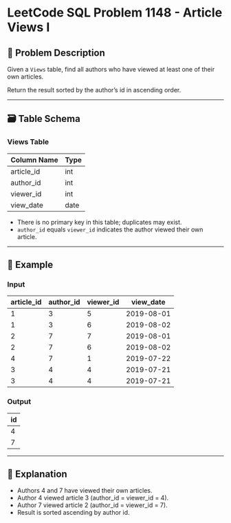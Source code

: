 # LeetCode SQL Problem 1148 - Article Views I

## 📘 Problem Description

Given a `Views` table, find all authors who have viewed at least one of their own articles.

Return the result sorted by the author’s id in ascending order.

---

## 🗃️ Table Schema

### Views Table

| Column Name | Type |
|-------------|------|
| article_id  | int  |
| author_id   | int  |
| viewer_id   | int  |
| view_date   | date |

- There is no primary key in this table; duplicates may exist.
- `author_id` equals `viewer_id` indicates the author viewed their own article.

---

## 🧪 Example

### Input

| article_id | author_id | viewer_id | view_date  |
|------------|-----------|-----------|------------|
| 1          | 3         | 5         | 2019-08-01 |
| 1          | 3         | 6         | 2019-08-02 |
| 2          | 7         | 7         | 2019-08-01 |
| 2          | 7         | 6         | 2019-08-02 |
| 4          | 7         | 1         | 2019-07-22 |
| 3          | 4         | 4         | 2019-07-21 |
| 3          | 4         | 4         | 2019-07-21 |

### Output

| id |
|----|
| 4  |
| 7  |

---

## 🧠 Explanation

- Authors 4 and 7 have viewed their own articles.
- Author 4 viewed article 3 (author_id = viewer_id = 4).
- Author 7 viewed article 2 (author_id = viewer_id = 7).
- Result is sorted ascending by author id.

